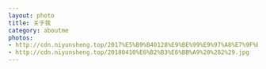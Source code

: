 ```yaml
---
layout: photo
title: 关于我
category: aboutme
photos:
- http://cdn.niyunsheng.top/2017%E5%B9%B40128%E9%BE%99%E9%97%A8%E7%9F%B3%E7%AA%9F.jpeg
- http://cdn.niyunsheng.top/20180410%E6%B2%B3%E6%BB%A9%20%282%29.jpg 
---
```

